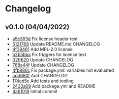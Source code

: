 # Changelog

## v0.1.0 (04/04/2022)

- [a5e393d](https://github.com/iiiw/espanso-package-licenses/commit/a5e393d3d4f002ee9a9ed9b951b16c00148bcd06) Fix license header test
- [5121768](https://github.com/iiiw/espanso-package-licenses/commit/5121768afde208d8535a37df7e09de20ef416883) Update README.md CHANGELOG
- [4f39461](https://github.com/iiiw/espanso-package-licenses/commit/4f39461cf65b7c3a1982d2797968bab3df28486e) Add MPL-2.0 license
- [b2b5bba](https://github.com/iiiw/espanso-package-licenses/commit/b2b5bba648edd448dacfda6514118bedea052e88) Fix triggers for license text
- [02ff620](https://github.com/iiiw/espanso-package-licenses/commit/02ff62050fe33c8ea8754f23017b883604ebfc92) Update CHANGELOG
- [768a44f](https://github.com/iiiw/espanso-package-licenses/commit/768a44f68a348d55314e060588d6bde2a182165b) Update CHANGELOG
- [4fb880c](https://github.com/iiiw/espanso-package-licenses/commit/4fb880c3e8fe7d81d01d54cf044ac40080b64431) Fix package.yml: variables not evaluated
- [add680f](https://github.com/iiiw/espanso-package-licenses/commit/add680f82eef0ea35d2a11757916740ad82c5d8d) Add CHANGELOG
- [174cd5c](https://github.com/iiiw/espanso-package-licenses/commit/174cd5c3d007f931e1a819884f9b8942584c86cb) Add tests and tooling
- [2433a09](https://github.com/iiiw/espanso-package-licenses/commit/2433a09c6d03dcf82150d0a1e1d1874b58713c07) Add package.yml and README
- [4a61019](https://github.com/iiiw/espanso-package-licenses/commit/4a61019038e90b3699fd386787c93491f1a60da3) Initial commit
